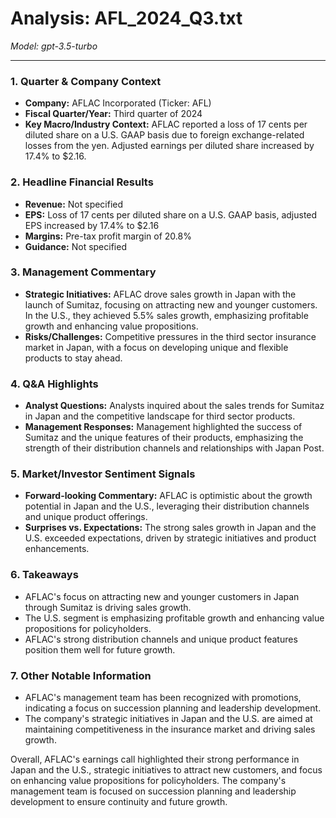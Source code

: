 # Analysis: AFL_2024_Q3.txt

*Model: gpt-3.5-turbo*

---

### 1. Quarter & Company Context
- **Company:** AFLAC Incorporated (Ticker: AFL)
- **Fiscal Quarter/Year:** Third quarter of 2024
- **Key Macro/Industry Context:** AFLAC reported a loss of 17 cents per diluted share on a U.S. GAAP basis due to foreign exchange-related losses from the yen. Adjusted earnings per diluted share increased by 17.4% to $2.16.

### 2. Headline Financial Results
- **Revenue:** Not specified
- **EPS:** Loss of 17 cents per diluted share on a U.S. GAAP basis, adjusted EPS increased by 17.4% to $2.16
- **Margins:** Pre-tax profit margin of 20.8%
- **Guidance:** Not specified

### 3. Management Commentary
- **Strategic Initiatives:** AFLAC drove sales growth in Japan with the launch of Sumitaz, focusing on attracting new and younger customers. In the U.S., they achieved 5.5% sales growth, emphasizing profitable growth and enhancing value propositions.
- **Risks/Challenges:** Competitive pressures in the third sector insurance market in Japan, with a focus on developing unique and flexible products to stay ahead.

### 4. Q&A Highlights
- **Analyst Questions:** Analysts inquired about the sales trends for Sumitaz in Japan and the competitive landscape for third sector products.
- **Management Responses:** Management highlighted the success of Sumitaz and the unique features of their products, emphasizing the strength of their distribution channels and relationships with Japan Post.

### 5. Market/Investor Sentiment Signals
- **Forward-looking Commentary:** AFLAC is optimistic about the growth potential in Japan and the U.S., leveraging their distribution channels and unique product offerings.
- **Surprises vs. Expectations:** The strong sales growth in Japan and the U.S. exceeded expectations, driven by strategic initiatives and product enhancements.

### 6. Takeaways
- AFLAC's focus on attracting new and younger customers in Japan through Sumitaz is driving sales growth.
- The U.S. segment is emphasizing profitable growth and enhancing value propositions for policyholders.
- AFLAC's strong distribution channels and unique product features position them well for future growth.

### 7. Other Notable Information
- AFLAC's management team has been recognized with promotions, indicating a focus on succession planning and leadership development.
- The company's strategic initiatives in Japan and the U.S. are aimed at maintaining competitiveness in the insurance market and driving sales growth.

Overall, AFLAC's earnings call highlighted their strong performance in Japan and the U.S., strategic initiatives to attract new customers, and focus on enhancing value propositions for policyholders. The company's management team is focused on succession planning and leadership development to ensure continuity and future growth.